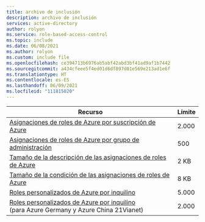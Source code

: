 ```yaml
---
title: archivo de inclusión
description: archivo de inclusión
services: active-directory
author: rolyon
ms.service: role-based-access-control
ms.topic: include
ms.date: 06/08/2021
ms.author: rolyon
ms.custom: include file
ms.openlocfilehash: ce394713b6976ab5abf42abd3bf41ad9af1b7442
ms.sourcegitcommit: a434cfeee5f4ed01d6df897d01e569e213ad1e6f
ms.translationtype: HT
ms.contentlocale: es-ES
ms.lasthandoff: 06/09/2021
ms.locfileid: "111815020"
---
```

| Recurso | Límite |
| --- | --- |
| [Asignaciones de roles de Azure por suscripción de Azure](../../articles/role-based-access-control/overview.md) | 2\.000 |
| [Asignaciones de roles de Azure por grupo de administración](../../articles/role-based-access-control/overview.md) | 500 |
| [Tamaño de la descripción de las asignaciones de roles de Azure](../../articles/role-based-access-control/conditions-faq.md) | 2 KB |
| [Tamaño de la condición de las asignaciones de roles de Azure](../../articles/role-based-access-control/conditions-overview.md) | 8 KB |
| [Roles personalizados de Azure por inquilino](../../articles/role-based-access-control/custom-roles.md) | 5\.000 |
| [Roles personalizados de Azure por inquilino](../../articles/role-based-access-control/custom-roles.md)<br/>(para Azure Germany y Azure China 21Vianet) | 2\.000 |
